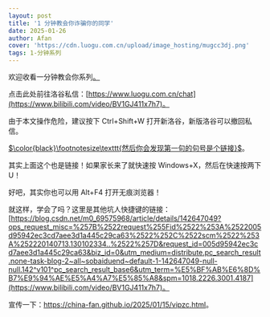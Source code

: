 ```yaml
---
layout: post
title: '1 分钟教会你诈骗你的同学'
date: 2025-01-26
author: Afan
cover: 'https://cdn.luogu.com.cn/upload/image_hosting/mugcc3dj.png'
tags: 1-分钟系列
---
```


欢迎收看一分钟教会你系列[。](https://www.bilibili.com/video/BV1GJ411x7h7)

点击此处前往洛谷私信：[https://www.luogu.com.cn/chat](https://www.bilibili.com/video/BV1GJ411x7h7)。

由于本文操作危险，建议按下 Ctrl+Shift+W 打开新洛谷，新版洛谷可以撤回私信。

[$\color{black}\footnotesize\texttt{然后你会发现第一句的句号是个链接}$](https://www.ak-ioi.com/apps/oi-2048)。

其实上面这个也是链接！如果家长来了就快速按 Windows+X，然后在快速按两下 U！

好吧，其实你也可以用 Alt+F4 打开无痕浏览器！

就这样，学会了吗？这里是其他坑人快捷键的链接：[https://blog.csdn.net/m0_69575968/article/details/142647049?ops_request_misc=%257B%2522request%255Fid%2522%253A%2522005d95942ec3cd7aee3d1a445c29ca63%2522%252C%2522scm%2522%253A%252220140713.130102334..%2522%257D&request_id=005d95942ec3cd7aee3d1a445c29ca63&biz_id=0&utm_medium=distribute.pc_search_result.none-task-blog-2~all~sobaiduend~default-1-142647049-null-null.142^v101^pc_search_result_base6&utm_term=%E5%BF%AB%E6%8D%B7%E9%94%AE%E5%A4%A7%E5%85%A8&spm=1018.2226.3001.4187](https://www.bilibili.com/video/BV1GJ411x7h7)。

宣传一下：<https://china-fan.github.io/2025/01/15/vipzc.html>。

